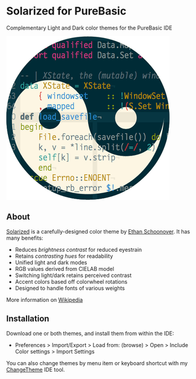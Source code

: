 # Solarized for PureBasic

Complementary Light and Dark color themes for the PureBasic IDE

![Solarized Preview](https://github.com/altercation/solarized/raw/master/img/solarized-yinyang.png)


## About

[Solarized](https://ethanschoonover.com/solarized/) is a carefully-designed color theme by [Ethan Schoonover](https://ethanschoonover.com/). It has many benefits:

- Reduces *brightness contrast* for reduced eyestrain
- Retains *contrasting hues* for readability
- Unified light and dark modes
- RGB values derived from CIELAB model
- Switching light/dark retains perceived contrast
- Accent colors based off colorwheel rotations
- Designed to handle fonts of various weights

More information on [Wikipedia](https://en.wikipedia.org/wiki/Solarized_(color_scheme))


## Installation

Download one or both themes, and install them from within the IDE:

- Preferences > Import/Export > Load from: (browse) > Open > Include Color settings > Import Settings

You can also change themes by menu item or keyboard shortcut with my [ChangeTheme](https://github.com/kenmo-pb/tools) IDE tool.
